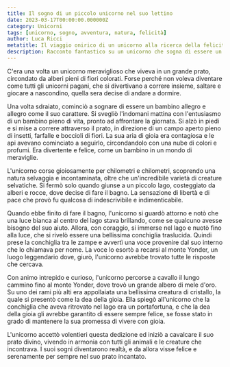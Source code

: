 ```yaml
---
title: Il sogno di un piccolo unicorno nel suo lettino
date: 2023-03-17T00:00:00.000000Z  
category: Unicorni
tags: [unicorno, sogno, avventura, natura, felicità]
author: Luca Ricci
metatitle: Il viaggio onirico di un unicorno alla ricerca della felicità
description: Racconto fantastico su un unicorno che sogna di essere un bambino felice e vive un'avventura alla ricerca della gioia, tra natura incontaminata e incontri magici, imparando a vivere con serenità.
---
```

C'era una volta un unicorno meraviglioso che viveva in un grande prato, circondato da alberi pieni di fiori colorati. Forse perché non voleva diventare come tutti gli unicorni pagani, che si divertivano a correre insieme, saltare e giocare a nascondino, quella sera decise di andare a dormire.

Una volta sdraiato, cominciò a sognare di essere un bambino allegro e allegro come il suo carattere. Si svegliò l'indomani mattina con l'entusiasmo di un bambino pieno di vita, pronto ad affrontare la giornata. Si alzò in piedi e si mise a correre attraverso il prato, in direzione di un campo aperto pieno di insetti, farfalle e boccioli di fiori. La sua aria di gioia era contagiosa e le api avevano cominciato a seguirlo, circondandolo con una nube di colori e profumi. Era divertente e felice, come un bambino in un mondo di meraviglie.

L'unicorno corse gioiosamente per chilometri e chilometri, scoprendo una natura selvaggia e incontaminata, oltre che un'incredibile varietà di creature selvatiche. Si fermò solo quando giunse a un piccolo lago, costeggiato da alberi e rocce, dove decise di fare il bagno. La sensazione di libertà e di pace che provò fu qualcosa di indescrivibile e indimenticabile.

Quando ebbe finito di fare il bagno, l'unicorno si guardò attorno e notò che una luce bianca al centro del lago stava brillando, come se qualcuno avesse bisogno del suo aiuto. Allora, con coraggio, si immerse nel lago e nuotò fino alla luce, che si rivelò essere una bellissima conchiglia traslucida. Quindi prese la conchiglia tra le zampe e avvertì una voce provenire dal suo interno che lo chiamava per nome. La voce lo esortò a recarsi al monte Yonder, un luogo leggendario dove, giurò, l'unicorno avrebbe trovato tutte le risposte che cercava.

Con animo intrepido e curioso, l'unicorno percorse a cavallo il lungo cammino fino al monte Yonder, dove trovò un grande albero di mele d'oro. Su uno dei rami più alti era appollaiata una bellissima creatura di cristallo, la quale si presentò come la dea della gioia. Ella spiegò all'unicorno che la conchiglia che aveva ritrovato nel lago era un portafortuna, e che la dea della gioia gli avrebbe garantito di essere sempre felice, se fosse stato in grado di mantenere la sua promessa di vivere con gioia.

L'unicorno accettò volentieri questa dedizione ed iniziò a cavalcare il suo prato divino, vivendo in armonia con tutti gli animali e le creature che incontrava. I suoi sogni diventarono realtà, e da allora visse felice e serenamente per sempre nel suo prato incantato.